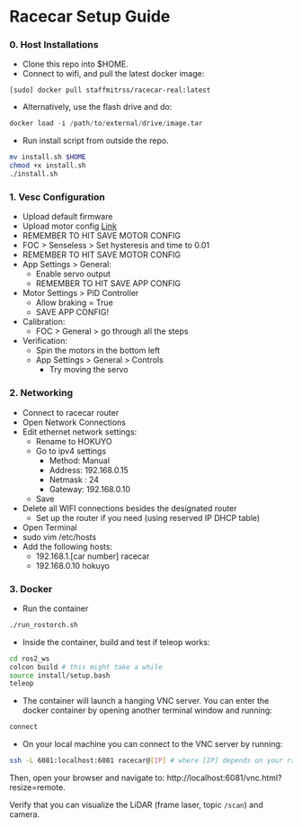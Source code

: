 # Racecar Setup Guide

### 0. Host Installations

* Clone this repo into $HOME.
* Connect to wifi, and pull the latest docker image:

```
[sudo] docker pull staffmitrss/racecar-real:latest
```
* Alternatively, use the flash drive and do:

```python
docker load -i /path/to/external/drive/image.tar
```

* Run install script from outside the repo.

```bash
mv install.sh $HOME
chmod +x install.sh
./install.sh
```


### 1. Vesc Configuration

* Upload default firmware
* Upload motor config [Link](https://github.com/RacecarJ/vesc-firmware/blob/master/VESC-Configuration/vesc6_upenn_foc.xml)
* REMEMBER TO HIT SAVE MOTOR CONFIG
* FOC > Senseless > Set hysteresis and time to 0.01
* REMEMBER TO HIT SAVE MOTOR CONFIG
* App Settings > General:
    * Enable servo output
    * REMEMBER TO HIT SAVE APP CONFIG
* Motor Settings > PID Controller
    * Allow braking = True
    * SAVE APP CONFIG!
* Calibration:
    * FOC > General > go through all the steps
* Verification:
    * Spin the motors in the bottom left
    * App Settings > General > Controls
        * Try moving the servo

### 2. Networking

* Connect to racecar router
* Open Network Connections
* Edit ethernet network settings:
    * Rename to HOKUYO
    * Go to ipv4 settings
        * Method: Manual
        * Address: 192.168.0.15
        * Netmask : 24
        * Gateway: 192.168.0.10
    * Save
* Delete all WIFI connections besides the designated router
  * Set up the router if you need (using reserved IP DHCP table)
* Open Terminal
* sudo vim /etc/hosts
* Add the following hosts:
    * 192.168.1.[car number]   racecar
    * 192.168.0.10 hokuyo


### 3. Docker

* Run the container
```bash
./run_rostorch.sh
```

* Inside the container, build and test if teleop works:

```bash
cd ros2_ws
colcon build # this might take a while
source install/setup.bash
teleop
```

* The container will launch a hanging VNC server. You can enter the docker container by opening another terminal window
and running:

```bash
connect
```

* On your local machine you can connect to the VNC server by running:

```bash
ssh -L 6081:localhost:6081 racecar@[IP] # where [IP] depends on your racecar number
```

Then, open your browser and navigate to:
http://localhost:6081/vnc.html?resize=remote.

Verify that you can visualize the LiDAR (frame laser, topic `/scan`) and camera.
